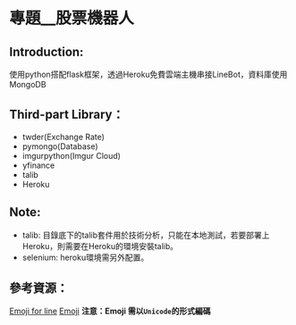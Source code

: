 # 專題__股票機器人
## Introduction:
使用python搭配flask框架，透過Heroku免費雲端主機串接LineBot，資料庫使用MongoDB 
## Third-part Library：
* twder(Exchange Rate)
* pymongo(Database)
* imgurpython(Imgur Cloud)
* yfinance
* talib
* Heroku
## Note:
* talib: 
目錄底下的talib套件用於技術分析，只能在本地測試，若要部署上Heroku，則需要在Heroku的環境安裝talib。
* selenium:
heroku環境需另外配置。

## 參考資源：
[Emoji for line](https://developers.line.biz/media/messaging-api/emoji-list.pdf)
[Emoji](https://apps.timwhitlock.info/emoji/tables/unicode)
**注意：Emoji 需以`Unicode`的形式編碼**
